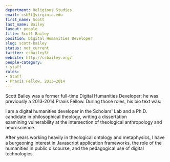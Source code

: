 ```yaml
---
department: Religious Studies
email: csb5t@virginia.edu
first_name: Scott
last_name: Bailey
layout: people
title: Scott Bailey
position: Digital Humanities Developer
slug: scott-bailey
status: not_current
twitter: csbailey5t
website: http://csbailey.org/
people-category:
- staff
roles:
- Staff
- Praxis Fellow, 2013–2014
---
```

Scott Bailey was a former full-time Digital Humanities Developer; he was previously a 2013-2014 Praxis Fellow. During those roles, his bio text was:

I am a digital humanities developer in the Scholars' Lab and a Ph.D. candidate in philosophical theology, writing a dissertation examining vulnerability at the intersection of theological anthropology and neuroscience.

After years working heavily in theological ontology and metaphysics, I have a burgeoning interest in Javascript application frameworks, the role of the humanities in public discourse, and the pedagogical use of digital technologies.
